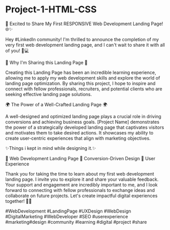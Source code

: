# Project-1-HTML-CSS

🎉 Excited to Share My First RESPONSIVE Web Development Landing Page! 🌐✨

Hey #LinkedIn community! I'm thrilled to announce the completion of my very first web development landing page, and I can't wait to share it with all of you! 🚀💻

📣 Why I'm Sharing this Landing Page 📣

Creating this Landing Page has been an incredible learning experience, allowing me to apply my web development skills and explore the world of landing page optimization. By sharing this project, I hope to inspire and connect with fellow professionals, recruiters, and potential clients who are seeking effective landing page solutions.

🌍 The Power of a Well-Crafted Landing Page 🌍

A well-designed and optimized landing page plays a crucial role in driving conversions and achieving business goals. [Project Name] demonstrates the power of a strategically developed landing page that captivates visitors and motivates them to take desired actions. It showcases my ability to create user-centric experiences that align with marketing objectives.

✨Things i kept in mind while designing it.✨

🔑 Web Development Landing Page
🔑 Conversion-Driven Design
🔑 User Experience

Thank you for taking the time to learn about my first web development landing page. I invite you to explore it and share your valuable feedback. Your support and engagement are incredibly important to me, and I look forward to connecting with fellow professionals to exchange ideas and collaborate on future projects. Let's create impactful digital experiences together! 🤝✨

#WebDevelopment #LandingPage #UXDesign #WebDesign #DigitalMarketing #WebDeveloper #SEO #userexperience #marketing#design #community #learning #digital #project #share
